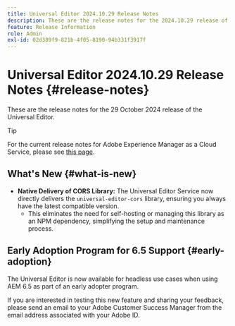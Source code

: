 ```yaml
---
title: Universal Editor 2024.10.29 Release Notes
description: These are the release notes for the 2024.10.29 release of the Universal Editor.
feature: Release Information
role: Admin
exl-id: 02d389f9-821b-4f05-8190-94b331f3917f
---
```

# Universal Editor 2024.10.29 Release Notes {#release-notes}

These are the release notes for the 29 October 2024 release of the Universal Editor.

>[!TIP]
>
>For the current release notes for Adobe Experience Manager as a Cloud Service, please see [this page](/help/release-notes/release-notes-cloud/release-notes-current.md).

## What's New {#what-is-new}

* **Native Delivery of CORS Library:** The Universal Editor Service now directly delivers the `universal-editor-cors` library, ensuring you always have the latest compatible version.
  * This eliminates the need for self-hosting or managing this library as an NPM dependency, simplifying the setup and maintenance process.

## Early Adoption Program for 6.5 Support {#early-adoption}

The Universal Editor is now available for headless use cases when using AEM 6.5 as part of an early adopter program.

If you are interested in testing this new feature and sharing your feedback, please send an email to your Adobe Customer Success Manager from the email address associated with your Adobe ID.
